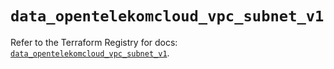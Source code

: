 # `data_opentelekomcloud_vpc_subnet_v1`

Refer to the Terraform Registry for docs: [`data_opentelekomcloud_vpc_subnet_v1`](https://registry.terraform.io/providers/opentelekomcloud/opentelekomcloud/1.36.9/docs/data-sources/vpc_subnet_v1).
